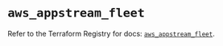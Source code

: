 # `aws_appstream_fleet`

Refer to the Terraform Registry for docs: [`aws_appstream_fleet`](https://registry.terraform.io/providers/hashicorp/aws/5.63.1/docs/resources/appstream_fleet).
